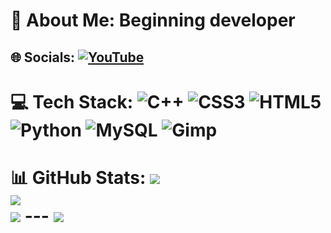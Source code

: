 # 💫 About Me: Beginning developer
## 🌐 Socials: [![YouTube](https://img.shields.io/badge/YouTube-%23FF0000.svg?logo=YouTube&logoColor=white)](https://youtube.com/@@maocutie)
# 💻 Tech Stack: ![C++](https://img.shields.io/badge/c++-%2300599C.svg?style=for-the-badge&logo=c%2B%2B&logoColor=white) ![CSS3](https://img.shields.io/badge/css3-%231572B6.svg?style=for-the-badge&logo=css3&logoColor=white) ![HTML5](https://img.shields.io/badge/html5-%23E34F26.svg?style=for-the-badge&logo=html5&logoColor=white) ![Python](https://img.shields.io/badge/python-3670A0?style=for-the-badge&logo=python&logoColor=ffdd54) ![MySQL](https://img.shields.io/badge/mysql-%2300000f.svg?style=for-the-badge&logo=mysql&logoColor=white) ![Gimp](https://img.shields.io/badge/Gimp-657D8B?style=for-the-badge&logo=gimp&logoColor=FFFFFF)
# 📊 GitHub Stats: ![](https://github-readme-stats.vercel.app/api?username=maocute&theme=dracula&hide_border=false&include_all_commits=false&count_private=false)<br/> ![](https://github-readme-streak-stats.herokuapp.com/?user=maocute&theme=dracula&hide_border=false)<br/> ![](https://github-readme-stats.vercel.app/api/top-langs/?username=maocute&theme=dracula&hide_border=false&include_all_commits=false&count_private=false&layout=compact) --- [![](https://visitcount.itsvg.in/api?id=maocute&icon=0&color=1)](https://visitcount.itsvg.in)
